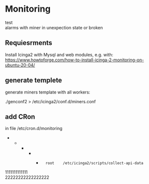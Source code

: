 # Monitoring
test  
alarms with miner in unexpection state or broken

## Requiesrments
Install Icinga2 with Mysql and web modules, e.g. with:
https://www.howtoforge.com/how-to-install-icinga-2-monitoring-on-ubuntu-20-04/

## generate templete
generate miners template with all workers:

./genconf2 > /etc/icinga2/conf.d/miners.conf

## add CRon

in file /etc/cron.d/monitoring

* * * * *       root    /etc/icinga2/scripts/collect-api-data

1111111111111  
22222222222222222
